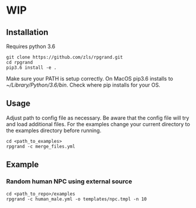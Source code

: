 # WIP

## Installation
Requires python 3.6

```
git clone https://github.com/zls/rpgrand.git
cd rpgrand
pip3.6 install -e .
```

Make sure your PATH is setup correctly. On MacOS pip3.6 installs to *~/Library/Python/3.6/bin*. Check where pip installs for your OS.

## Usage
Adjust path to config file as necessary. Be aware that the config file will try and load additional files. For the examples change your current directory to the examples directory before running.

```
cd <path_to_examples>
rpgrand -c merge_files.yml
```

## Example

### Random human NPC using external source
```
cd <path_to_repo>/examples
rpgrand -c human_male.yml -o templates/npc.tmpl -n 10
```
